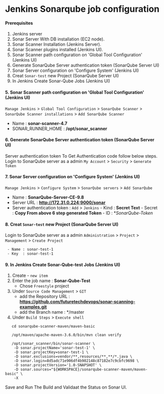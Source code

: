 #  Jenkins Sonarqube job configuration

#### Prerequisites
1. Jenkins server
2. Sonar Server With DB installation (EC2 node).
3. Sonar Scanner Installation (Jenkins Server).
4. Sonar Scanner plugins installed (Jenkins UI).
5. Sonar Scanner path configuration on 'Global Tool Configuration' (Jenkins UI)
6. Generate SonarQube Server authentication token (SonarQube Server UI)
7. Sonar Server configuration on 'Configure System' (Jenkins UI)
8. Creat `Sonar-test` new Project (SonarQube Server UI)
9. In Jenkins Create Sonar-Qube Jobs (Jenkins UI)

#### 5. Sonar Scanner path configuration on 'Global Tool Configuration' (Jenkins UI)
`Manage Jenkins` > `Global Tool Configuration` > `SonarQube Scanner` > `SonarQube Scanner installations` > `Add SonarQube Scanner`
   - Name               : **sonar-scanner-4.7**
   - SONAR_RUNNER_HOME  : **/opt/sonar_scanner**

#### 6. Generate SonarQube Server authentication token (SonarQube Server UI)
Server authentication token To Get Authentication code follow below steps. Login to SonarQube server as a admin `My Account` > `Security` > `Generate Token`

#### 7. Sonar Server configuration on 'Configure System' (Jenkins UI)
`Manage Jenkins` > `Configure System` > `SonarQube servers` > `Add SonarQube`
   - Name               : **SonarQube-Server-CE-9.8**
   - Server URL         : **http://172.31.0.224:9000/sonar**
   - Server authentication token  :  `Add` > `Jenkins`
          - Kind   : **Secret Text**
          - Secret : **Copy From above 6 step generated Token**
          - ID     : **SonarQube-Token*

#### 8. Creat `Sonar-test` new Project (SonarQube Server UI)
 Login to SonarQube server as a admin 
 `Administration` > `Project` > `Management` > `Create Project`
 
     - Name : sonar-test-1
     - Key  : sonar-test-1

#### 9. In Jenkins Create Sonar-Qube-test Jobs (Jenkins UI)
1. Create - `new item`
2. Enter the job name : **Sonar-Qube-Test**
   - Chose `Freestyle` project
3. Under `Source Code Management` > `GIT`
   - add the Repository URL : **https://github.com/futuretechdevops/sonar-scanning-examples.git**
   - add the Branch name : */master
4. Under `Build Steps` > `Execute shell` 
```
   cd sonarqube-scanner-maven/maven-basic
   
   /opt/maven/apache-maven-3.6.0/bin/mvn clean verify
   
   /opt/sonar_scanner/bin/sonar-scanner \
    -D sonar.projectName='sonar-test-1' \
    -D sonar.projectKey=sonar-test-1 \
    -D sonar.exclusions=vendor/**,resources/**,**/*.java \
    -D sonar.login=8d5adc71e906df4b902148c87182e7c9cbfc9698 \
    -D sonar.projectVersion='1.0-SNAPSHOT' \
    -D sonar.sources="${WORKSPACE}/sonarqube-scanner-maven/maven-basic" \
    -X
```

Save and Run The Build and Validaat the Status on Sonar UI.
